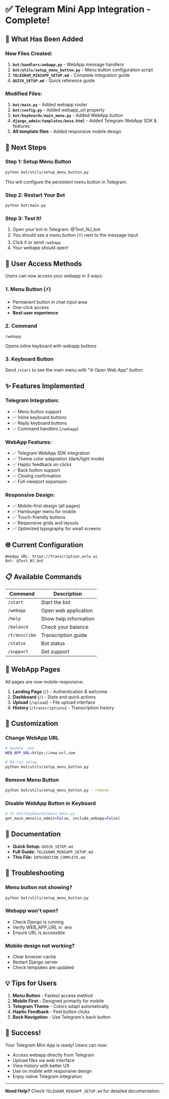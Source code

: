 # ✅ Telegram Mini App Integration - Complete!

## 🎉 What Has Been Added

### New Files Created:
1. **`bot/handlers/webapp.py`** - WebApp message handlers
2. **`bot/utils/setup_menu_button.py`** - Menu button configuration script
3. **`TELEGRAM_MINIAPP_SETUP.md`** - Complete integration guide
4. **`QUICK_SETUP.md`** - Quick reference guide

### Modified Files:
1. **`bot/main.py`** - Added webapp router
2. **`bot/config.py`** - Added webapp_url property
3. **`bot/keyboards/main_menu.py`** - Added WebApp button
4. **`django_admin/templates/base.html`** - Added Telegram WebApp SDK & features
5. **All template files** - Added responsive mobile design

## 🚀 Next Steps

### Step 1: Setup Menu Button
```bash
python bot/utils/setup_menu_button.py
```

This will configure the persistent menu button in Telegram.

### Step 2: Restart Your Bot
```bash
python bot/main.py
```

### Step 3: Test It!
1. Open your bot in Telegram: @Test_NJ_bot
2. You should see a menu button (⚡) next to the message input
3. Click it or send `/webapp`
4. Your webapp should open!

## 📱 User Access Methods

Users can now access your webapp in 3 ways:

### 1. Menu Button (⚡)
- Permanent button in chat input area
- One-click access
- **Best user experience**

### 2. Command
```
/webapp
```
Opens inline keyboard with webapp buttons

### 3. Keyboard Button
Send `/start` to see the main menu with "🌐 Open Web App" button

## ✨ Features Implemented

### Telegram Integration:
- ✅ Menu button support
- ✅ Inline keyboard buttons
- ✅ Reply keyboard buttons
- ✅ Command handlers (`/webapp`)

### WebApp Features:
- ✅ Telegram WebApp SDK integration
- ✅ Theme color adaptation (dark/light mode)
- ✅ Haptic feedback on clicks
- ✅ Back button support
- ✅ Closing confirmation
- ✅ Full viewport expansion

### Responsive Design:
- ✅ Mobile-first design (all pages)
- ✅ Hamburger menu for mobile
- ✅ Touch-friendly buttons
- ✅ Responsive grids and layouts
- ✅ Optimized typography for small screens

## 🌐 Current Configuration

```
WebApp URL: https://transcription.avlo.ai
Bot: @Test_NJ_bot
```

## 📋 Available Commands

| Command | Description |
|---------|-------------|
| `/start` | Start the bot |
| `/webapp` | Open web application |
| `/help` | Show help information |
| `/balance` | Check your balance |
| `/transcribe` | Transcription guide |
| `/status` | Bot status |
| `/support` | Get support |

## 🎨 WebApp Pages

All pages are now mobile-responsive:

1. **Landing Page** (`/`) - Authentication & welcome
2. **Dashboard** (`/`) - Stats and quick actions
3. **Upload** (`/upload`) - File upload interface
4. **History** (`/transcriptions`) - Transcription history

## 🔧 Customization

### Change WebApp URL
```bash
# Update .env
WEB_APP_URL=https://new-url.com

# Re-run setup
python bot/utils/setup_menu_button.py
```

### Remove Menu Button
```bash
python bot/utils/setup_menu_button.py --remove
```

### Disable WebApp Button in Keyboard
```python
# In bot/keyboards/main_menu.py
get_main_menu(is_admin=False, include_webapp=False)
```

## 📖 Documentation

- **Quick Setup:** `QUICK_SETUP.md`
- **Full Guide:** `TELEGRAM_MINIAPP_SETUP.md`
- **This File:** `INTEGRATION_COMPLETE.md`

## 🐛 Troubleshooting

### Menu button not showing?
```bash
python bot/utils/setup_menu_button.py
```

### Webapp won't open?
- Check Django is running
- Verify WEB_APP_URL in .env
- Ensure URL is accessible

### Mobile design not working?
- Clear browser cache
- Restart Django server
- Check templates are updated

## 💡 Tips for Users

1. **Menu Button** - Fastest access method
2. **Mobile First** - Designed primarily for mobile
3. **Telegram Theme** - Colors adapt automatically
4. **Haptic Feedback** - Feel button clicks
5. **Back Navigation** - Use Telegram's back button

## 🎊 Success!

Your Telegram Mini App is ready! Users can now:
- Access webapp directly from Telegram
- Upload files via web interface
- View history with better UX
- Use on mobile with responsive design
- Enjoy native Telegram integration

---

**Need Help?** Check `TELEGRAM_MINIAPP_SETUP.md` for detailed documentation.
